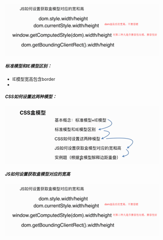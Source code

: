 ![](/assets/import4.png)

##### 标准模型和IE模型区别：

* IE模型宽高包含border
* 
##### CSS如何设置这两种模型：

![](/assets/import5.png)

##### JS如何设置获取盒模型对应的宽高

![](/assets/Import4.png)

##### 

##### 



